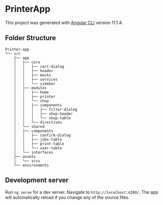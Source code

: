 # PrinterApp

This project was generated with [Angular CLI](https://github.com/angular/angular-cli) version 11.1.4.

## Folder Structure

```
Printer-app
└── src
    ├── app
    │   ├── core
    │   │   ├── cart-dialog
    │   │   ├── header
    │   │   ├── mocks
    │   │   ├── services
    │   │   └── sidebar
    │   ├── modules
    │   │   ├── home
    │   │   ├── printer
    │   │   └── shop
    │   │   ├── components
    │   │   │   ├── filter-dialog
    │   │   │   ├── shop-header
    │   │   │   └── shop-table
    │   │   └── directives
    │   └── shared
    │   ├── components
    │   │   ├── confirm-dialog
    │   │   ├── jobs-table
    │   │   ├── print-table
    │   │   └── user-table
    │   └── interfaces
    ├── assets
    │   └── scss
    └── environments
```

## Development server

Run `ng serve` for a dev server. Navigate to `http://localhost:4200/`. The app will automatically reload if you change any of the source files.
